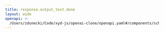 ```yaml
---
title: response.output_text.done
layout: wide
openapi: >-
  /Users/zdunecki/Code/xyd-js/openai-clone/openapi.yaml#/components/schemas/ResponseTextDoneEvent
---
```


